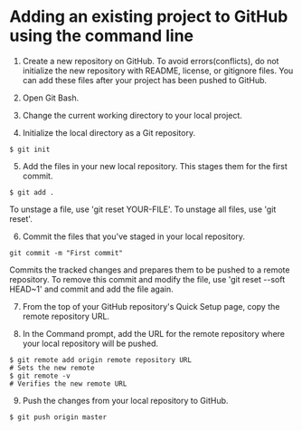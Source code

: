 # Adding an existing project to GitHub using the command line

1. Create a new repository on GitHub. To avoid errors(conflicts), do not initialize the new repository with README, license, or gitignore files. You can add these files after your project has been pushed to GitHub.

2. Open Git Bash.

3. Change the current working directory to your local project.

4. Initialize the local directory as a Git repository.
```
$ git init
```

5. Add the files in your new local repository. This stages them for the first commit.
```
$ git add .
```
To unstage a file, use 'git reset YOUR-FILE'.
To unstage all files, use 'git reset'.

6. Commit the files that you've staged in your local repository.
```
git commit -m "First commit"
```
Commits the tracked changes and prepares them to be pushed to a remote repository. To remove this commit and modify the file, use 'git reset --soft HEAD~1' and commit and add the file again.

7. From the top of your GitHub repository's Quick Setup page, copy the remote repository URL.

8. In the Command prompt, add the URL for the remote repository where your local repository will be pushed.
```
$ git remote add origin remote repository URL
# Sets the new remote
$ git remote -v
# Verifies the new remote URL
```

9. Push the changes from your local repository to GitHub.
```
$ git push origin master
```
